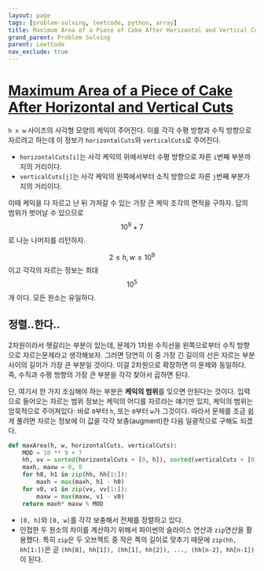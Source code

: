 ```yaml
---
layout: page
tags: [problem-solving, leetcode, python, array]
title: Maximum Area of a Piece of Cake After Horizontal and Vertical Cuts
grand_parent: Problem Solving
parent: LeetCode
nav_exclude: true
---
```


# [Maximum Area of a Piece of Cake After Horizontal and Vertical Cuts](https://leetcode.com/problems/maximum-area-of-a-piece-of-cake-after-horizontal-and-vertical-cuts/)

 `h x w` 사이즈의 사각형 모양의 케익이 주어진다. 이를 각각 수평 방향과
 수직 방향으로 자르려고 하는데 이 정보가 `horizontalCuts`와
 `verticalCuts`로 주어진다.
 - `horizontalCuts[i]`는 사각 케익의 위에서부터 수평 방향으로 자른
   `i`번째 부분까지의 거리이다.
 - `verticalCuts[j]`는 사각 케익의 왼쪽에서부터 소직 방향으로 자른
   `j`번째 부분가지의 거리이다.

 이때 케익을 다 자르고 난 뒤 가져갈 수 있는 가장 큰 케익 조각의 면적을
 구하자. 답의 범위가 벗어날 수 있으므로 $$ 10^9+7 $$로 나눈 나머지를
 리턴하자.

 $$ 2 \leq h, w \leq 10^9 $$ 이고 각각의 자르는 정보는 최대 $$10^5$$개
 이다. 모든 원소는 유일하다.

## 정렬..한다..

 2차원이라서 헷갈리는 부분이 있는데, 문제가 1차원 수직선을
 왼쪽으로부터 수직 방향으로 자르는문제라고 생각해보자. 그러면 당연히
 이 중 가장 긴 길이의 선은 자르는 부분 사이의 길이가 가장 큰 부분일
 것이다. 이걸 2차원으로 확장하면 이 문제와 동일하다. 즉, 수직과 수평
 방향의 가장 큰 부분을 각각 찾아서 곱하면 된다.

 단, 여기서 한 가지 조심해야 하는 부분은 **케익의 범위**를 잊으면
 안된다는 것이다. 입력으로 들어오는 자르는 범위 정보는 케익의 어디를
 자르라는 얘기만 있지, 케익의 범위는 암묵적으로 주어져있다: 바로
 `0`부터 `h`, 또는 `0`부터 `w`가 그것이다. 따라서 문제를 조금 쉽게
 풀려면 자르는 정보에 이 값을 각각 보충(augment)한 다음 일괄적으로
 구해도 되겠다.

```python
def maxArea(h, w, horizontalCuts, verticalCuts):
    MOD = 10 ** 9 + 7
    hh, vv = sorted(horizontalCuts + [0, h]), sorted(verticalCuts + [0, w])
    maxh, maxw = 0, 0
    for h0, h1 in zip(hh, hh[1:]):
        maxh = max(maxh, h1 - h0)
    for v0, v1 in zip(vv, vv[1:]):
        maxw = max(maxw, v1 - v0)
    return maxh* maxw % MOD
```

 - `[0, h]`와 `[0, w]`를 각각 보충해서 전체를 정렬하고 있다.
 - 인접한 두 원소의 차이를 계산하기 위해서 파이썬의 슬라이스 연산과
   `zip`연산을 활용했다. 특히 `zip`은 두 오브젝트 중 작은 쪽의 길이로
   맞추기 때문에 `zip(hh, hh[1:])`은 곧 `(hh[0], hh[1]), (hh[1],
   hh[2]), ..., (hh[n-2], hh[n-1])`이 된다.
